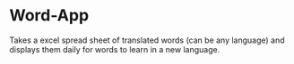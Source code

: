 # Word-App
Takes a excel spread sheet of translated words (can be any language) and displays them daily for words to learn in a new language.
